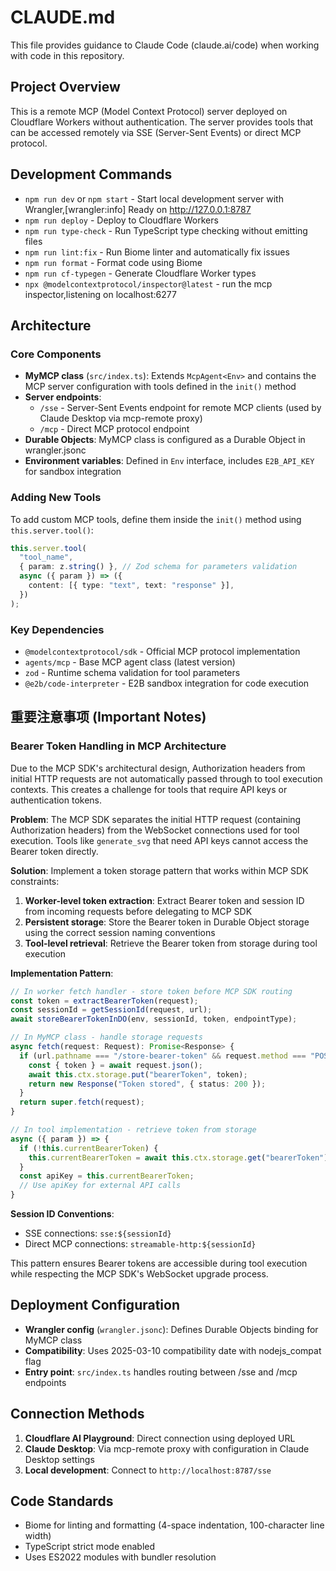 # CLAUDE.md

This file provides guidance to Claude Code (claude.ai/code) when working with code in this repository.

## Project Overview

This is a remote MCP (Model Context Protocol) server deployed on Cloudflare Workers without authentication. The server provides tools that can be accessed remotely via SSE (Server-Sent Events) or direct MCP protocol.

## Development Commands

- `npm run dev` or `npm start` - Start local development server with Wrangler,[wrangler:info] Ready on http://127.0.0.1:8787
- `npm run deploy` - Deploy to Cloudflare Workers
- `npm run type-check` - Run TypeScript type checking without emitting files
- `npm run lint:fix` - Run Biome linter and automatically fix issues
- `npm run format` - Format code using Biome
- `npm run cf-typegen` - Generate Cloudflare Worker types
- `npx @modelcontextprotocol/inspector@latest` - run the mcp inspector,listening on localhost:6277
## Architecture

### Core Components

- **MyMCP class** (`src/index.ts`): Extends `McpAgent<Env>` and contains the MCP server configuration with tools defined in the `init()` method
- **Server endpoints**:
  - `/sse` - Server-Sent Events endpoint for remote MCP clients (used by Claude Desktop via mcp-remote proxy)
  - `/mcp` - Direct MCP protocol endpoint
- **Durable Objects**: MyMCP class is configured as a Durable Object in wrangler.jsonc
- **Environment variables**: Defined in `Env` interface, includes `E2B_API_KEY` for sandbox integration

### Adding New Tools

To add custom MCP tools, define them inside the `init()` method using `this.server.tool()`:

```typescript
this.server.tool(
  "tool_name",
  { param: z.string() }, // Zod schema for parameters validation
  async ({ param }) => ({
    content: [{ type: "text", text: "response" }],
  })
);
```

### Key Dependencies

- `@modelcontextprotocol/sdk` - Official MCP protocol implementation
- `agents/mcp` - Base MCP agent class (latest version)
- `zod` - Runtime schema validation for tool parameters
- `@e2b/code-interpreter` - E2B sandbox integration for code execution

## 重要注意事项 (Important Notes)

### Bearer Token Handling in MCP Architecture

Due to the MCP SDK's architectural design, Authorization headers from initial HTTP requests are not automatically passed through to tool execution contexts. This creates a challenge for tools that require API keys or authentication tokens.

**Problem**: The MCP SDK separates the initial HTTP request (containing Authorization headers) from the WebSocket connections used for tool execution. Tools like `generate_svg` that need API keys cannot access the Bearer token directly.

**Solution**: Implement a token storage pattern that works within MCP SDK constraints:

1. **Worker-level token extraction**: Extract Bearer token and session ID from incoming requests before delegating to MCP SDK
2. **Persistent storage**: Store the Bearer token in Durable Object storage using the correct session naming conventions
3. **Tool-level retrieval**: Retrieve the Bearer token from storage during tool execution

**Implementation Pattern**:

```typescript
// In worker fetch handler - store token before MCP SDK routing
const token = extractBearerToken(request);
const sessionId = getSessionId(request, url);
await storeBearerTokenInDO(env, sessionId, token, endpointType);

// In MyMCP class - handle storage requests
async fetch(request: Request): Promise<Response> {
  if (url.pathname === "/store-bearer-token" && request.method === "POST") {
    const { token } = await request.json();
    await this.ctx.storage.put("bearerToken", token);
    return new Response("Token stored", { status: 200 });
  }
  return super.fetch(request);
}

// In tool implementation - retrieve token from storage
async ({ param }) => {
  if (!this.currentBearerToken) {
    this.currentBearerToken = await this.ctx.storage.get("bearerToken");
  }
  const apiKey = this.currentBearerToken;
  // Use apiKey for external API calls
}
```

**Session ID Conventions**: 
- SSE connections: `sse:${sessionId}`
- Direct MCP connections: `streamable-http:${sessionId}`

This pattern ensures Bearer tokens are accessible during tool execution while respecting the MCP SDK's WebSocket upgrade process.

## Deployment Configuration

- **Wrangler config** (`wrangler.jsonc`): Defines Durable Objects binding for MyMCP class
- **Compatibility**: Uses 2025-03-10 compatibility date with nodejs_compat flag
- **Entry point**: `src/index.ts` handles routing between /sse and /mcp endpoints

## Connection Methods

1. **Cloudflare AI Playground**: Direct connection using deployed URL
2. **Claude Desktop**: Via mcp-remote proxy with configuration in Claude Desktop settings
3. **Local development**: Connect to `http://localhost:8787/sse`

## Code Standards

- Biome for linting and formatting (4-space indentation, 100-character line width)
- TypeScript strict mode enabled
- Uses ES2022 modules with bundler resolution